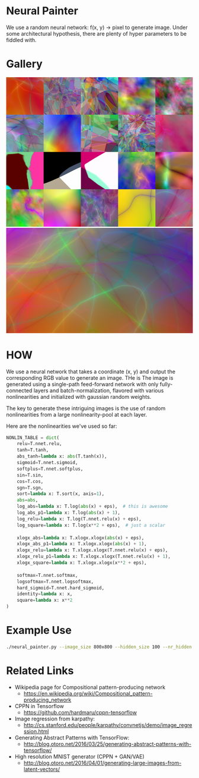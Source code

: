 # Neural Painter

We use a random neural network: f(x, y) -> pixel to generate image.
Under some architectural hypothesis, there are plenty of hyper parameters to be fiddled with.

# Gallery

<img class="screenshots" src="gallery/800x800.thumbnail.png" alt="thumbnail">

<img class="screenshots" src="gallery/3-batch_norm:False-batch_norm_position:before_nonlin-coord_bias:True-hidden_size:100-image_size:1366x768-nonlin:random_every_time-nr_channel:3-nr_hidden:4-output_nonlin:identity-recurrent:False-seed:3-use_bias:False.jpg" alt="example image">

# HOW
We use a neural network that takes a coordinate (x, y) and output the
corresponding RGB value to generate an image. THe is
The image is generated using a single-path feed-forward network with only
fully-connected layers and batch-normalization, flavored with various
nonlinearities and initialized with gaussian random weights.

The key to generate these intriguing images is the use of random nonlinearities
from a large nonlinearity-pool at each layer.

Here are the nonlinearities we've used so far:
```python
NONLIN_TABLE = dict(
    relu=T.nnet.relu,
    tanh=T.tanh,
    abs_tanh=lambda x: abs(T.tanh(x)),
    sigmoid=T.nnet.sigmoid,
    softplus=T.nnet.softplus,
    sin=T.sin,
    cos=T.cos,
    sgn=T.sgn,
    sort=lambda x: T.sort(x, axis=1),
    abs=abs,
    log_abs=lambda x: T.log(abs(x) + eps),  # this is awesome
    log_abs_p1=lambda x: T.log(abs(x) + 1),
    log_relu=lambda x: T.log(T.nnet.relu(x) + eps),
    log_square=lambda x: T.log(x**2 + eps),  # just a scalar

    xlogx_abs=lambda x: T.xlogx.xlogx(abs(x) + eps),
    xlogx_abs_p1=lambda x: T.xlogx.xlogx(abs(x) + 1),
    xlogx_relu=lambda x: T.xlogx.xlogx(T.nnet.relu(x) + eps),
    xlogx_relu_p1=lambda x: T.xlogx.xlogx(T.nnet.relu(x) + 1),
    xlogx_square=lambda x: T.xlogx.xlogx(x**2 + eps),

    softmax=T.nnet.softmax,
    logsoftmax=T.nnet.logsoftmax,
    hard_sigmoid=T.nnet.hard_sigmoid,
    identity=lambda x: x,
    square=lambda x: x**2
)
```


# Example Use
```bash
./neural_painter.py --image_size 800x800 --hidden_size 100 --nr_hidden 4 --nonlin random_every_time --nr_channel 3 --output_nonlin identity --coord_bias --seed 42 --output 42.png
```


# Related Links

- Wikipedia page for Compositional pattern-producing network
	- https://en.wikipedia.org/wiki/Compositional_pattern-producing_network
- CPPN in Tensorflow
	- https://github.com/hardmaru/cppn-tensorflow
- Image regression from karpathy:
	- http://cs.stanford.edu/people/karpathy/convnetjs/demo/image_regression.html
- Generating Abstract Patterns with TensorFlow:
	- http://blog.otoro.net/2016/03/25/generating-abstract-patterns-with-tensorflow/
- High resolution MNIST generator (CPPN + GAN/VAE)
	- http://blog.otoro.net/2016/04/01/generating-large-images-from-latent-vectors/
